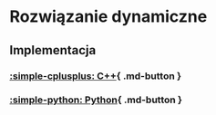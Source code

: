 # Rozwiązanie dynamiczne

## Implementacja

### [:simple-cplusplus: C++](../../../programming/c++/algorithms/integers/change.md){ .md-button }

### [:simple-python: Python](../../../programming/python/algorithms/integers/change.md){ .md-button }
